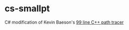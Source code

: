 # cs-smallpt

C# modification of Kevin Baeson's [99 line C++ path tracer](http://www.kevinbeason.com/smallpt/)
